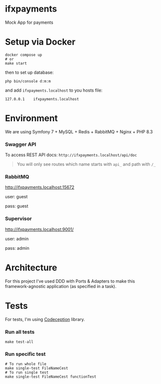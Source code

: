 # ifxpayments

Mock App for payments

# Setup via Docker
```shell
docker compose up
# or
make start
```
then to set up database:
```shell
php bin/console d:m:m
```
and add `ifxpayments.localhost` to you hosts file:
```shell
127.0.0.1    ifxpayments.localhost
```

# Environment
We are using Symfony 7 + MySQL + Redis + RabbitMQ + Nginx + PHP 8.3

### Swagger API
To access REST API docs:
`http://ifxpayments.localhost/api/doc` 
> You will only see routes which name starts with `api_` and path with `/_`


### RabbitMQ
http://ifxpayments.localhost:15672

user: guest

pass: guest

### Supervisor
http://ifxpayments.localhost:9001/

user: admin

pass: admin

# Architecture
For this project I've used DDD with Ports & Adapters to make this framework-agnostic application (as specified in a task).

# Tests
For tests, I'm using [Codeception](https://codeception.com/docs/Introduction) library.

### Run all tests
```shell
make test-all 
```
### Run specific test
```shell
# To run whole file
make single-test FileNameCest
# To run single test
make single-test FileNameCest functionTest
```
